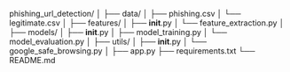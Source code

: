 phishing_url_detection/
│
├── data/
│   ├── phishing.csv
│   └── legitimate.csv
│
├── features/
│   ├── __init__.py
│   └── feature_extraction.py
│
├── models/
│   ├── __init__.py
│   ├── model_training.py
│   └── model_evaluation.py
│
├── utils/
│   ├── __init__.py
│   └── google_safe_browsing.py
│
├── app.py
├── requirements.txt
└── README.md